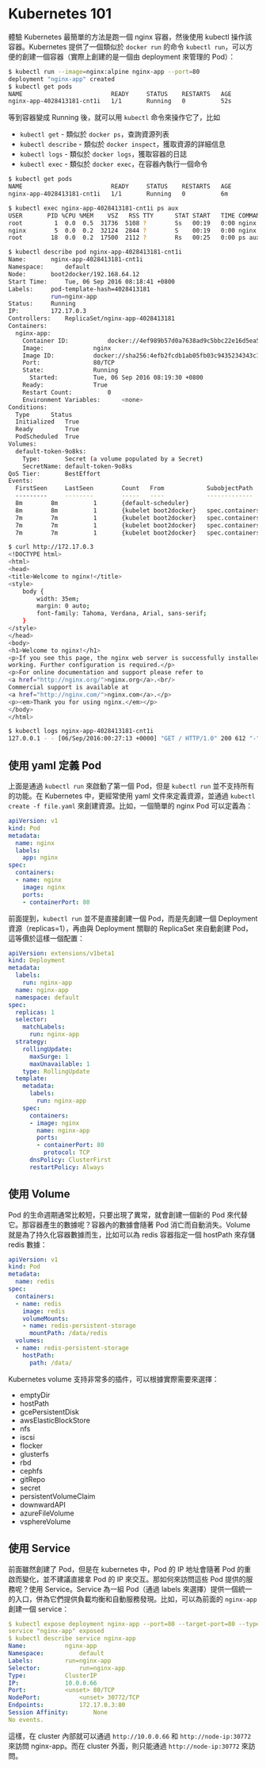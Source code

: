 # Kubernetes 101

體驗 Kubernetes 最簡單的方法是跑一個 nginx 容器，然後使用 kubectl 操作該容器。Kubernetes 提供了一個類似於 `docker run` 的命令 `kubectl run`，可以方便的創建一個容器（實際上創建的是一個由 deployment 來管理的 Pod）：

```sh
$ kubectl run --image=nginx:alpine nginx-app --port=80
deployment "nginx-app" created
$ kubectl get pods
NAME                         READY     STATUS    RESTARTS   AGE
nginx-app-4028413181-cnt1i   1/1       Running   0          52s
```

等到容器變成 Running 後，就可以用 `kubectl` 命令來操作它了，比如

- `kubectl get` - 類似於 `docker ps`，查詢資源列表
- `kubectl describe` - 類似於 `docker inspect`，獲取資源的詳細信息
- `kubectl logs` - 類似於 `docker logs`，獲取容器的日誌
- `kubectl exec` - 類似於 `docker exec`，在容器內執行一個命令

```sh
$ kubectl get pods
NAME                         READY     STATUS    RESTARTS   AGE
nginx-app-4028413181-cnt1i   1/1       Running   0          6m

$ kubectl exec nginx-app-4028413181-cnt1i ps aux
USER       PID %CPU %MEM    VSZ   RSS TTY      STAT START   TIME COMMAND
root         1  0.0  0.5  31736  5108 ?        Ss   00:19   0:00 nginx: master process nginx -g daemon off;
nginx        5  0.0  0.2  32124  2844 ?        S    00:19   0:00 nginx: worker process
root        18  0.0  0.2  17500  2112 ?        Rs   00:25   0:00 ps aux

$ kubectl describe pod nginx-app-4028413181-cnt1i
Name:  		nginx-app-4028413181-cnt1i
Namespace:     	default
Node:  		boot2docker/192.168.64.12
Start Time:    	Tue, 06 Sep 2016 08:18:41 +0800
Labels:		pod-template-hash=4028413181
       		run=nginx-app
Status:		Running
IP:    		172.17.0.3
Controllers:   	ReplicaSet/nginx-app-4028413181
Containers:
  nginx-app:
    Container ID:      		docker://4ef989b57d0a7638ad9c5bbc22e16d5ea5b459281c77074fc982eba50973107f
    Image:     			nginx
    Image ID:  			docker://sha256:4efb2fcdb1ab05fb03c9435234343c1cc65289eeb016be86193e88d3a5d84f6b
    Port:      			80/TCP
    State:     			Running
      Started: 			Tue, 06 Sep 2016 08:19:30 +0800
    Ready:     			True
    Restart Count:     		0
    Environment Variables:     	<none>
Conditions:
  Type 		Status
  Initialized  	True
  Ready        	True
  PodScheduled 	True
Volumes:
  default-token-9o8ks:
    Type:      	Secret (a volume populated by a Secret)
    SecretName:	default-token-9o8ks
QoS Tier:      	BestEffort
Events:
  FirstSeen    	LastSeen       	Count  	From   			SubobjectPath  			Type   		Reason 		Message
  ---------    	--------       	-----  	----   			-------------  			--------       	------ 		-------
  8m   		8m     		1      	{default-scheduler}   					Normal 		Scheduled      	Successfully assigned nginx-app-4028413181-cnt1i to boot2docker
  8m   		8m     		1      	{kubelet boot2docker}  	spec.containers{nginx-app}     	Normal 		Pulling		pulling image "nginx"
  7m   		7m     		1      	{kubelet boot2docker}  	spec.containers{nginx-app}     	Normal 		Pulled 		Successfully pulled image "nginx"
  7m   		7m     		1      	{kubelet boot2docker}  	spec.containers{nginx-app}     	Normal 		Created		Created container with docker id 4ef989b57d0a
  7m   		7m     		1      	{kubelet boot2docker}  	spec.containers{nginx-app}     	Normal 		Started		Started container with docker id 4ef989b57d0a

$ curl http://172.17.0.3
<!DOCTYPE html>
<html>
<head>
<title>Welcome to nginx!</title>
<style>
    body {
        width: 35em;
        margin: 0 auto;
        font-family: Tahoma, Verdana, Arial, sans-serif;
    }
</style>
</head>
<body>
<h1>Welcome to nginx!</h1>
<p>If you see this page, the nginx web server is successfully installed and
working. Further configuration is required.</p>
<p>For online documentation and support please refer to
<a href="http://nginx.org/">nginx.org</a>.<br/>
Commercial support is available at
<a href="http://nginx.com/">nginx.com</a>.</p>
<p><em>Thank you for using nginx.</em></p>
</body>
</html>

$ kubectl logs nginx-app-4028413181-cnt1i
127.0.0.1 - - [06/Sep/2016:00:27:13 +0000] "GET / HTTP/1.0" 200 612 "-" "-" "-"
```

## 使用 yaml 定義 Pod

上面是通過 `kubectl run` 來啟動了第一個 Pod，但是 `kubectl run` 並不支持所有的功能。在 Kubernetes 中，更經常使用 yaml 文件來定義資源，並通過 `kubectl create -f file.yaml` 來創建資源。比如，一個簡單的 nginx Pod 可以定義為：

```yaml
apiVersion: v1
kind: Pod
metadata:
  name: nginx
  labels:
    app: nginx
spec:
  containers:
  - name: nginx
    image: nginx
    ports:
    - containerPort: 80
```

前面提到，`kubectl run` 並不是直接創建一個 Pod，而是先創建一個 Deployment 資源（replicas=1），再由與 Deployment 關聯的 ReplicaSet 來自動創建 Pod，這等價於這樣一個配置：

```yaml
apiVersion: extensions/v1beta1
kind: Deployment
metadata:
  labels:
    run: nginx-app
  name: nginx-app
  namespace: default
spec:
  replicas: 1
  selector:
    matchLabels:
      run: nginx-app
  strategy:
    rollingUpdate:
      maxSurge: 1
      maxUnavailable: 1
    type: RollingUpdate
  template:
    metadata:
      labels:
        run: nginx-app
    spec:
      containers:
      - image: nginx
        name: nginx-app
        ports:
        - containerPort: 80
          protocol: TCP
      dnsPolicy: ClusterFirst
      restartPolicy: Always
```

## 使用 Volume

Pod 的生命週期通常比較短，只要出現了異常，就會創建一個新的 Pod 來代替它。那容器產生的數據呢？容器內的數據會隨著 Pod 消亡而自動消失。Volume 就是為了持久化容器數據而生，比如可以為 redis 容器指定一個 hostPath 來存儲 redis 數據：

```yaml
apiVersion: v1
kind: Pod
metadata:
  name: redis
spec:
  containers:
  - name: redis
    image: redis
    volumeMounts:
    - name: redis-persistent-storage
      mountPath: /data/redis
  volumes:
  - name: redis-persistent-storage
    hostPath:
      path: /data/
```

Kubernetes volume 支持非常多的插件，可以根據實際需要來選擇：

* emptyDir
* hostPath
* gcePersistentDisk
* awsElasticBlockStore
* nfs
* iscsi
* flocker
* glusterfs
* rbd
* cephfs
* gitRepo
* secret
* persistentVolumeClaim
* downwardAPI
* azureFileVolume
* vsphereVolume

## 使用 Service

前面雖然創建了 Pod，但是在 kubernetes 中，Pod 的 IP 地址會隨著 Pod 的重啟而變化，並不建議直接拿 Pod 的 IP 來交互。那如何來訪問這些 Pod 提供的服務呢？使用 Service。Service 為一組 Pod（通過 labels 來選擇）提供一個統一的入口，併為它們提供負載均衡和自動服務發現。比如，可以為前面的 `nginx-app` 創建一個 service：

```yaml
$ kubectl expose deployment nginx-app --port=80 --target-port=80 --type=NodePort
service "nginx-app" exposed
$ kubectl describe service nginx-app
Name:  			nginx-app
Namespace:     		default
Labels:			run=nginx-app
Selector:      		run=nginx-app
Type:  			ClusterIP
IP:    			10.0.0.66
Port:  			<unset>	80/TCP
NodePort:      		<unset>	30772/TCP
Endpoints:     		172.17.0.3:80
Session Affinity:      	None
No events.
```

這樣，在 cluster 內部就可以通過 `http://10.0.0.66` 和 `http://node-ip:30772` 來訪問 nginx-app。而在 cluster 外面，則只能通過 `http://node-ip:30772` 來訪問。
